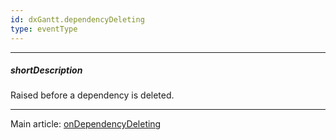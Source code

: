 ```yaml
---
id: dxGantt.dependencyDeleting
type: eventType
---
```

---
##### shortDescription
Raised before a dependency is deleted.

---
Main article: [onDependencyDeleting](/Documentation/ApiReference/UI_Components/dxGantt/Configuration/#onDependencyDeleting)